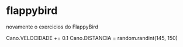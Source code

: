 # flappybird
novamente o exercicios do FlappyBird

Cano.VELOCIDADE += 0.1
Cano.DISTANCIA = random.randint(145, 150)
